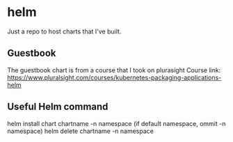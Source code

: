 # helm
Just a repo to host charts that I've built.

## Guestbook
The guestbook chart is from a course that I took on plurasight
Course link: https://www.pluralsight.com/courses/kubernetes-packaging-applications-helm


## Useful Helm command
helm install chart chartname -n namespace     (if default namespace, ommit -n namespace)
helm delete chartname -n namespace


